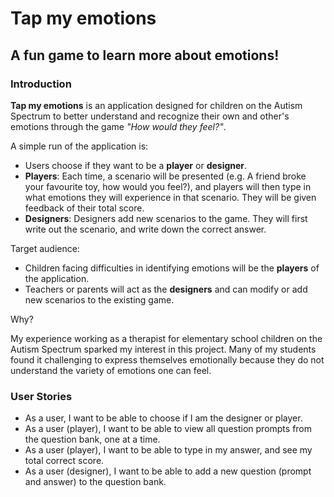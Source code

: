 # Tap my emotions

## A fun game to learn more about emotions!

### Introduction

**Tap my emotions** is an application designed for children on the Autism Spectrum 
to better understand and recognize their own and other's emotions through the game 
*"How would they feel?"*.

A simple run of the application is:

- Users choose if they want to be a **player** or **designer**.
- **Players**: Each time, a scenario will be presented (e.g. A friend broke your 
favourite toy, how would you feel?), and players will then type in what emotions they will experience 
in that scenario. They will be given feedback of their total score.
- **Designers**: Designers add new scenarios to the game. They will first write 
out the scenario, and write down the correct answer.

Target audience:
- Children facing difficulties in identifying emotions will be the **players** 
of the application. 
- Teachers or parents will act as the **designers** and can modify or add new 
scenarios to the existing game.

Why?

My experience working as a therapist for elementary school children on the Autism Spectrum 
sparked my interest in this project. Many of my students found it challenging to express 
themselves emotionally because they do not understand the variety of emotions one can feel.

### User Stories

- As a user, I want to be able to choose if I am the designer or player.
- As a user (player), I want to be able to view all question prompts from the question bank, one at a time.
- As a user (player), I want to be able to type in my answer, and see my total correct score.
- As a user (designer), I want to be able to add a new question (prompt and answer) to the question bank.